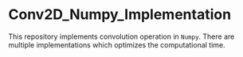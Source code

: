 # Conv2D_Numpy_Implementation
This repository implements convolution operation in `Numpy`. There are multiple implementations which optimizes the computational time.
